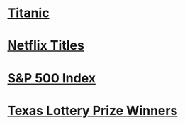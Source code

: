 # [Titanic](https://nbviewer.org/github/t0masGutierrez/Data-Science/blob/master/Titanic/Titanic.ipynb)

# [Netflix Titles](https://nbviewer.org/github/t0masGutierrez/Data-Science/blob/master/Netflix%20Titles/Netflix%20Titles.ipynb)

# [S&P 500 Index](https://nbviewer.org/github/t0masGutierrez/Data-Science/blob/master/sp500%20Index/sp500%20Index.ipynb)

# [Texas Lottery Prize Winners](https://nbviewer.org/github/t0masGutierrez/Data-Science/blob/master/Texas%20Lottery%20Prize%20Winners/Texas%20Lottery%20Prize%20Winners.ipynb)
